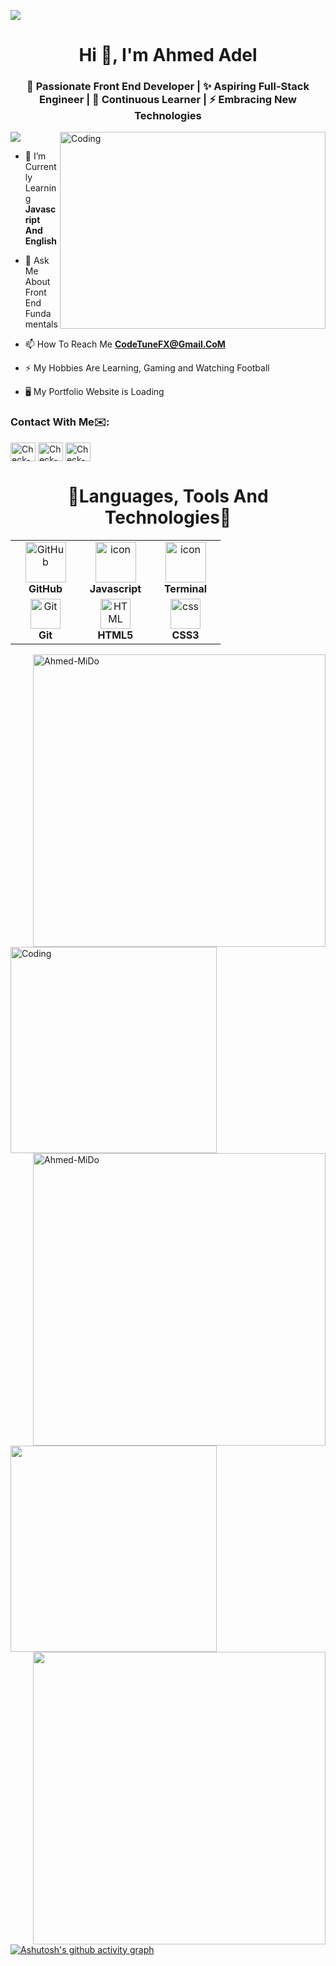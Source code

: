 <img align="center" src="https://i.imgur.com/8e1BNxq.png"></img>
<h1 align="center">Hi 👋, I'm Ahmed Adel</h1>
<h3 align="center"> 🚀 Passionate Front End Developer | ✨ Aspiring Full-Stack Engineer | 🧠 Continuous Learner | ⚡ Embracing New Technologies</h3>
<img align="right" alt="Coding" width="425" height="315" src="https://www.lambdatest.com/resources/images/news24.gif">

<a href="https://visitcount.itsvg.in">
  <img src="https://visitcount.itsvg.in/api?id=AhmedMiDo75&label=Profile%20Views&color=5&icon=0&pretty=false" />
</a>

- 🧠 I’m Currently Learning **Javascript And English**

- 💬 Ask Me About Front End Fundamentals 

- 📫 How To Reach Me **CodeTuneFX@Gmail.CoM**

- ⚡ My Hobbies Are Learning, Gaming and Watching Football

- 🖥️ My Portfolio Website is Loading

<h3 align="left">Contact With Me✉️:</h3>
<div align="left">
<a href="#" target="_blank"><img align="center" src="https://raw.githubusercontent.com/rahuldkjain/github-profile-readme-generator/master/src/images/icons/Social/facebook.svg" alt="Check-Github-Email" height="30" width="40" /></a>
<a href="#" target="_blank"><img align="center" src="https://raw.githubusercontent.com/rahuldkjain/github-profile-readme-generator/master/src/images/icons/Social/linked-in-alt.svg" alt="Check-Github-Email" height="30" width="40" /></a>
<a href="#" target="_blank"><img align="center" src="https://raw.githubusercontent.com/rahuldkjain/github-profile-readme-generator/master/src/images/icons/Social/youtube.svg" alt="Check-Github-Email" height="30" width="40" /></a>
</div>
<div align="center">
  <h1>🚀Languages, Tools And Technologies🚀</h1>
  <table>
    <tr>
      <td align=center width="96">
        <img align=center src="https://techstack-generator.vercel.app/github-icon.svg" width="65" height="65" alt="GitHub" /> <br> <b>GitHub</b>
      </td>
      <td align=center width="96">
        <img src="https://techstack-generator.vercel.app/js-icon.svg" alt="icon" width="65" height="65" /> <br> <b>Javascript</b>
      </td>
      <td align=center width="96">
        <img src="https://i.imgur.com/WORpMbb.png" alt="icon" width="65" height="65" /> <br> <b>Terminal</b>
      </td>
    </tr>
    <tr>
      <td align=center width="96">
        <img src="https://skillicons.dev/icons?i=git" width="48" height="48" alt="Git" /> <br> <b>Git</b>
      </td>
      <td align=center width="96">
        <img src="https://skillicons.dev/icons?i=html" width="48" height="48" alt="HTML" /> <br> <b>HTML5</b>
      </td>
      <td align=center width="96">
        <img src="https://skillicons.dev/icons?i=css" width="48" height="48" alt="css" /> <br> <b>CSS3</b>
      </td>
    </tr>
  </table>
</div>
<!-- You Can Use Align To Move It Vertically With Div Or By Breaking -->
<div height="1000">
  <img align="right" width="468" src="https://github-readme-stats.vercel.app/api?username=AhmedMiDo75&show_icons=true&hide=&count_private=true&title_color=10b981&text_color=a855f7&icon_color=ef4444&bg_color=1c1917&hide_border=true" alt="Ahmed-MiDo" />
  <img align="left" alt="Coding" width="330" src="https://i.imgur.com/CXc04pl.jpg">
  <img align="right" width="468" src="https://github-readme-streak-stats.herokuapp.com/?user=AhmedMiDo75&stroke=a855f7&background=1c1917&ring=10b981&fire=10b981&currStreakNum=a855f7&currStreakLabel=10b981&sideNums=a855f7&sideLabels=a855f7&dates=a855f7&hide_border=true" alt="Ahmed-MiDo" />
  <img align="left" width="330" height="330" src="https://quotes-github-readme.vercel.app/api?type=vertical&theme=dark"> 
  <img align="right" width="468" src="https://github-readme-stats.vercel.app/api/top-langs/?username=AhmedMiDo75&langs_count=10&title_color=10b981&text_color=a855f7&icon_color=ef4444&bg_color=1c1917&hide_border=true&locale=en&custom_title=Top%20%Languages" />

  [![Ashutosh's github activity graph](https://github-readme-activity-graph.vercel.app/graph?username=AhmedMiDo75&bg_color=1c1917&color=10b981&line=ef4444&point=a855f7&area_color=1c1917&area=true&hide_border=true&custom_title=GitHub%20Commits%20Graph)](https://github.com/AhmedMiDo75/github-readme-activity-graph)
</div>
